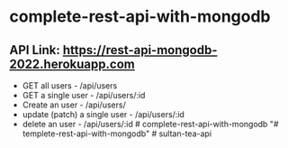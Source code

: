 # complete-rest-api-with-mongodb

## API Link: https://rest-api-mongodb-2022.herokuapp.com
- GET all users - /api/users
- GET a single user - /api/users/:id
- Create an user -  /api/users/  
- update (patch) a single user - /api/users/:id 
- delete an user - /api/users/:id
#   c o m p l e t e - r e s t - a p i - w i t h - m o n g o d b  
 "# templete-rest-api-with-mongodb" 
#   s u l t a n - t e a - a p i  
 
